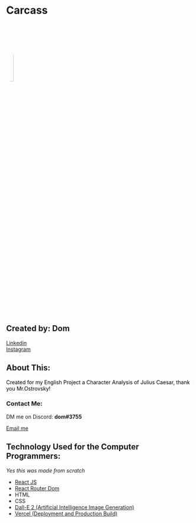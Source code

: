 <h1>Carcass</h1>
<img style="border-radius: 50%" src="https://media.discordapp.net/attachments/953660750285664330/1092280161073897642/carcass_logo.png" width="20%"/>
<h2>Created by: Dom</h2>
<a href="https://www.linkedin.com/in/damodar-kamani-a7204123a/" target="_blank">Linkedin</a>
<br />
<a href="https://www.instagram.com/damodar_kamanii/" target="_blank">Instagram</a>


<h2>
About This:
</h2>
<a style="color:black; font-size: 14px;">Created for my English Project a Character Analysis of Julius Caesar, thank you Mr.Ostrovsky!</a>

<br />

<h3>Contact Me:</h3>

<p>DM me on Discord: <b>dom#3755</b></p>
<a href="mailto:techdomprogramming@gmail.com">Email me</a>
<h2>

<h2>Technology Used for the Computer Programmers: </h2>
<p><i>Yes this was made from scratch</i></p>
<ul>

<li>
<a href="https://react.dev/" target="_blank">React JS</a>
</li>
<li>
<a href="https://reactrouter.com/en/main" target="_blank">React Router Dom</a>
</li>
<li>
HTML
</li>
<li>
CSS
</li>
<li>
<a href="https://openai.com/product/dall-e-2" target="_blank">
Dall-E 2 (Artificial Intelligence Image Generation)
</a>
</li>
<li>
<a href="https://vercel.com/" target="_blank">
Vercel (Deployment and Production Build)
</a>
</li>
</ul>
